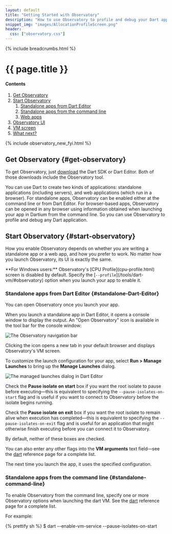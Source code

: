 ```yaml
---
layout: default
title: "Getting Started with Observatory"
description: "How to use Observatory to profile and debug your Dart application."
snippet_img: "images/AllocationProfileScreen.png"
header:
  css: ["observatory.css"]
---
```


{% include breadcrumbs.html %}

# {{ page.title }}

<h4>Contents</h4>
<ol class="toc">
  <li> <a href="#get-observatory">Get Observatory</a> </li>
  <li> <a href="#start-observatory">Start Observatory</a>
  <ol class="toc">
    <li> <a href="#standalone-Dart-Editor">Standalone apps from Dart Editor</a> </li>
    <li> <a href="#standalone-command-line">Standalone apps from the command line</a> </li>
    <li> <a href="#web-launch">Web apps</a> </li>
  </ol> </li>
  <li> <a href="#observatory-ui">Observatory UI</a> </li>
  <li> <a href="#vm-screen">VM screen</a> </li>
  <li> <a href="#what-next">What next?</a> </li>
</ol>

{% include observatory_new_fyi.html %}

## Get Observatory {#get-observatory}

To get Observatory, just [download](/downloads/) the
Dart SDK or Dart Editor.
Both of those downloads include the Observatory tool.

You can use Dart to create two kinds of applications: standalone
applications (including servers), and web applications
(which run in a browser).
For standalone apps, Observatory can be enabled either at the command
line or from Dart Editor. For browser-based apps, Observatory
can be opened in any browser using information obtained when launching
your app in Dartium from the command line.
So you can use Observatory to profile and debug any Dart application.

## Start Observatory {#start-observatory}

How you enable Observatory depends on whether you are writing a
standalone app or a web app, and how you prefer to work.
No matter how you launch Observatory, its UI is exactly the same.

<aside class="alert alert-info" markdown="1">
**For Windows users:** Observatory's [CPU Profile](cpu-profile.html)
screen is disabled by default.  Specify the
[<code>--profile</code>](/tools/dart-vm/#observatory) option when
you launch your app to enable it.
</aside>

### Standalone apps from Dart Editor {#standalone-Dart-Editor}

You can open Observatory once you launch your app.

When you launch a standalone app in Dart Editor, it opens a console
window to display the output.  An "Open Observatory" icon is available
in the tool bar for the console window:

<img src="images/OpenObservatoryButton.png" alt="The Observatory navigation bar">

Clicking the icon opens a new tab in your default browser and displays
Observatory's VM screen.

To customize the launch configuration for your app, select
**Run > Manage Launches** to bring up the **Manage Launches** dialog.

<img src="images/DartEditorEnable.png" alt="The managed launches dialog in Dart Editor">

Check the **Pause isolate on start** box if you want the root isolate
to pause before executing&mdash;this is equivalent to specifying the
`--pause-isolates-on-start` flag and is useful if you want to connect
to Observatory before the isolate begins running.

Check the **Pause isolate on exit** box if you want the root isolate
to remain alive when execution has completed&mdash;this is
equivalent to specifying the `--pause-isolates-on-exit` flag and
is useful for an application that might otherwise finish executing
before you can connect it to Observatory.

By default, neither of these boxes are checked.

You can also enter any other flags into the **VM arguments** text
field&mdash;see the [dart](/tools/dart-vm/#observatory) reference page
for a complete list.

The next time you launch the app, it uses the specified configuration.

### Standalone apps from the command line {#standalone-command-line}

To enable Observatory from the command line, specify one or more 
Observatory options when launching the dart VM. See the
[dart](/tools/dart-vm/#observatory) reference page for a complete list.

For example:

{% prettify sh %}
$ dart --enable-vm-service --pause-isolates-on-start <script>.dart
{% endprettify %}

Open a browser to `localhost:8181` to see the Observatory UI.

### Web apps {#web-launch}

<aside class="alert alert-info" markdown="1">
Prior to 1.9, you launched Observatory from DevTools within Dartium.
As of 1.9, you launch Observatory in any browser using the URL
obtained when launching Dartium from the command line.

Launching Observatory for web apps will be more streamlined in
a future release.
</aside>

From the command-line, launch your app in Dartium. For example,
the following command launches a local copy of the Sunflower demo:

Mac OS:

{% prettify sh %}
$ cd <path-to-demo>/sunflower/web
$ <path-to-Dartium>/Chromium.app/Contents/MacOS/Chromium sunflower.html
{% endprettify %}

Windows:

{% prettify sh %}
> cd <path-to-demo>\sunflower\web
> <path-to-Dartium>\Chromium\Application\chromium.exe sunflower.html
{% endprettify %}

Linux:

{% prettify sh %}
$ cd <path-to-demo>/sunflower/web
$ <path-to-Dartium>/chromium-browser sunflower.html
{% endprettify %}

The command-line output includes a line similar to the following:

{% prettify sh %}
Observatory listening on http://127.0.0.1:49621
{% endprettify %}

Open this URL in any browser to bring up Observatory.

## Observatory UI {#observatory-ui}

Observatory uses a browser-based UI&mdash;the UI is the same no
matter how it is launched.

A solid blue bar appears at the top of most screens. The word
**Observatory** is on the left and a **Refresh** button is on the right.
You can resample the information in any screens, at any time,
using the Refresh button. (Some screens in Observatory
provide additional buttons next to the Refresh button.)

<img src="images/ObservatoryBar.png" alt="The Observatory navigation bar">

A breadcrumb trail, inside the blue bar, shows where you are in the 
Observatory UI.  You can click items in the breadcrumb trail to
navigate to other parts of the UI.

If you hover over the items in the breadcrumb bar, drop-down menus
provide additional functionality for each screens. As shown in the
following screenshot, hovering over **root** brings up a menu that includes
_stack trace_, _cpu profile_, and _heap map_.

<img src="images/ObservatoryBreadCrumb.png" alt="A sample Observatory breadcrumb trail">

You can return to the [VM screen](screens.html#vm-screen) at any time by
clicking **Observatory** in the breadcrumb bar.

The next section describes the VM screen, Observatory's landing page.
For a comprehensive list of all screens,
see [Screens in Observatory](screens.html).

## VM screen {#vm-screen}

When you first connect to Observatory, it opens the VM screen,
which reflects information available at the moment the app was sampled.
For example:

<img src="images/ObservatoryVM.png" alt="A sample VM screen for Observatory">

To update the information, click the **Refresh** button in the upper
right corner.

The displayed information includes:

version
: When the VM was built and for which architecture.

uptime
: How long the VM has been running.

type checks enabled
: True if the VM is checking for type errors.

asserts enabled
: True if assertion statements are evaluated by the VM.

Below the VM information is a list of isolates.
Every app has an initial isolate named _root_.

<img src="images/VM-IsolateList.png" alt="List of isolates on the VM screen">

For each isolate, a pie chart shows the breakdown of the activities of the
VM. For more information on the meaning of these activities,
see [User and VM Tags](tags.html).

A list of links take you to various Observatory screens. For more
information, see [Screens in Observatory](screens.html).

Clicking the isolate's name (for example, "root") brings up an isolate screen,
with detailed information about that isolate. 
For more information, see [Isolate](isolate.html).

## What next? {#what-next}

Where you should go next depends on what questions you'd like to answer.

Unfamiliar with the terminology?
: [Glossary of VM Terms](glossary.html)

Want to find screens and features in the UI?
: [Screens in Observatory](screens.html)

Want to see where your app is spending its time?
: [CPU Profile](cpu-profile.html)

And dive into "power" profiling?
: [User and VM Tags](tags.html)

Curious about memory allocation?
: [Allocation Profile](allocation-profile.html)<br>

And possible memory fragmentation?
: [Heap Map](heap-map.html)

Want to query (or modify) Dart code?
: [Evaluating Expressions](evaluate.html)

Want to see if your code has executed?
: [Code Coverage](code-coverage.html)

Want a stack trace?
: [Stack Trace](stack-trace.html)

Want to know the state of the root isolate or another isolate?
: [Isolate](isolate.html)

{% include observatory_footer.html %}

